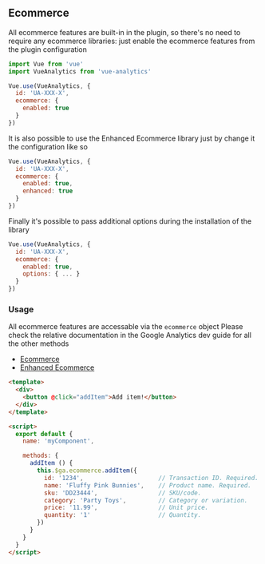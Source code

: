 ## Ecommerce

All ecommerce features are built-in in the plugin, so there's no need to require any ecommerce libraries: just enable the ecommerce features from the plugin configuration

```js
import Vue from 'vue'
import VueAnalytics from 'vue-analytics'

Vue.use(VueAnalytics, {
  id: 'UA-XXX-X',
  ecommerce: {
    enabled: true
  }
})
```

It is also possible to use the Enhanced Ecommerce library just by change it the configuration like so

```js
Vue.use(VueAnalytics, {
  id: 'UA-XXX-X',
  ecommerce: {
    enabled: true,
    enhanced: true
  }
})
```

Finally it's possible to pass additional options during the installation of the library

```js
Vue.use(VueAnalytics, {
  id: 'UA-XXX-X',
  ecommerce: {
    enabled: true,
    options: { ... }
  }
})
```

### Usage
All ecommerce features are accessable via the `ecommerce` object 
Please check the relative documentation in the Google Analytics dev guide for all the other methods
- [Ecommerce](https://developers.google.com/analytics/devguides/collection/analyticsjs/ecommerce)
- [Enhanced Ecommerce](https://developers.google.com/analytics/devguides/collection/analyticsjs/enhanced-ecommerce)


```html
<template>
  <div>
    <button @click="addItem">Add item!</button>
  </div>
</template>

<script>
  export default {
    name: 'myComponent',

    methods: {
      addItem () {
        this.$ga.ecommerce.addItem({
          id: '1234',                     // Transaction ID. Required.
          name: 'Fluffy Pink Bunnies',    // Product name. Required.
          sku: 'DD23444',                 // SKU/code.
          category: 'Party Toys',         // Category or variation.
          price: '11.99',                 // Unit price.
          quantity: '1'                   // Quantity.
        })
      }
    }
  }
</script>
```